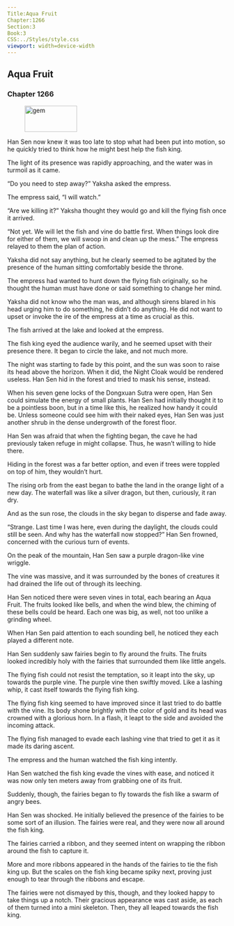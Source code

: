 ```yaml
---
Title:Aqua Fruit 
Chapter:1266 
Section:3 
Book:3 
CSS:../Styles/style.css 
viewport: width=device-width
---
```

  
## Aqua Fruit
### Chapter 1266
  
<figure>
	<img src="../Images/gem.gif" alt="gem" id="gem" width="120" height="60" />
</figure>
  

  
Han Sen now knew it was too late to stop what had been put into motion, so he quickly tried to think how he might best help the fish king.

The light of its presence was rapidly approaching, and the water was in turmoil as it came.

“Do you need to step away?” Yaksha asked the empress.

The empress said, “I will watch.”

“Are we killing it?” Yaksha thought they would go and kill the flying fish once it arrived.

“Not yet. We will let the fish and vine do battle first. When things look dire for either of them, we will swoop in and clean up the mess.” The empress relayed to them the plan of action.

Yaksha did not say anything, but he clearly seemed to be agitated by the presence of the human sitting comfortably beside the throne.

The empress had wanted to hunt down the flying fish originally, so he thought the human must have done or said something to change her mind.

Yaksha did not know who the man was, and although sirens blared in his head urging him to do something, he didn’t do anything. He did not want to upset or invoke the ire of the empress at a time as crucial as this.

The fish arrived at the lake and looked at the empress.

The fish king eyed the audience warily, and he seemed upset with their presence there. It began to circle the lake, and not much more.

The night was starting to fade by this point, and the sun was soon to raise its head above the horizon. When it did, the Night Cloak would be rendered useless. Han Sen hid in the forest and tried to mask his sense, instead.

When his seven gene locks of the Dongxuan Sutra were open, Han Sen could simulate the energy of small plants. Han Sen had initially thought it to be a pointless boon, but in a time like this, he realized how handy it could be. Unless someone could see him with their naked eyes, Han Sen was just another shrub in the dense undergrowth of the forest floor.

Han Sen was afraid that when the fighting began, the cave he had previously taken refuge in might collapse. Thus, he wasn’t willing to hide there.

Hiding in the forest was a far better option, and even if trees were toppled on top of him, they wouldn’t hurt.

The rising orb from the east began to bathe the land in the orange light of a new day. The waterfall was like a silver dragon, but then, curiously, it ran dry.

And as the sun rose, the clouds in the sky began to disperse and fade away.

“Strange. Last time I was here, even during the daylight, the clouds could still be seen. And why has the waterfall now stopped?” Han Sen frowned, concerned with the curious turn of events.

On the peak of the mountain, Han Sen saw a purple dragon-like vine wriggle.

The vine was massive, and it was surrounded by the bones of creatures it had drained the life out of through its leeching.

Han Sen noticed there were seven vines in total, each bearing an Aqua Fruit. The fruits looked like bells, and when the wind blew, the chiming of these bells could be heard. Each one was big, as well, not too unlike a grinding wheel.

When Han Sen paid attention to each sounding bell, he noticed they each played a different note.

Han Sen suddenly saw fairies begin to fly around the fruits. The fruits looked incredibly holy with the fairies that surrounded them like little angels.

The flying fish could not resist the temptation, so it leapt into the sky, up towards the purple vine. The purple vine then swiftly moved. Like a lashing whip, it cast itself towards the flying fish king.

The flying fish king seemed to have improved since it last tried to do battle with the vine. Its body shone brightly with the color of gold and its head was crowned with a glorious horn. In a flash, it leapt to the side and avoided the incoming attack.

The flying fish managed to evade each lashing vine that tried to get it as it made its daring ascent.

The empress and the human watched the fish king intently.

Han Sen watched the fish king evade the vines with ease, and noticed it was now only ten meters away from grabbing one of its fruit.

Suddenly, though, the fairies began to fly towards the fish like a swarm of angry bees.

Han Sen was shocked. He initially believed the presence of the fairies to be some sort of an illusion. The fairies were real, and they were now all around the fish king.

The fairies carried a ribbon, and they seemed intent on wrapping the ribbon around the fish to capture it.

More and more ribbons appeared in the hands of the fairies to tie the fish king up. But the scales on the fish king became spiky next, proving just enough to tear through the ribbons and escape.

The fairies were not dismayed by this, though, and they looked happy to take things up a notch. Their gracious appearance was cast aside, as each of them turned into a mini skeleton. Then, they all leaped towards the fish king.